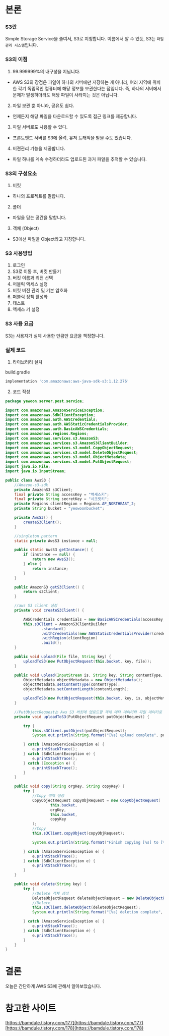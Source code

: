 # 본론

### S3란

Simple Storage Service을 줄여서, S3로 지칭합니다. 이름에서 알 수 있듯, S3는 `파일 관리 시스템`입니다.

### S3의 이점

1. 99.999999%의 내구성을 지닙니다.

- AWS S3의 장점은 파일이 하나의 서버에만 저장하는 게 아니라, 여러 지역에 위치한 각기 독립적인 컴퓨터에 해당 정보를 보관한다는 점입니다. 즉, 하나의 서버에서 문제가 발생하더라도 해당 파일이 사라지는 것은 아닙니다.

2. 파일 보관 뿐 아니라, 공유도 쉽다.

- 언제든지 해당 파일을 다운로드할 수 있도록 접근 링크를 제공합니다.

3. 파일 서버로도 사용할 수 있다.

- 프론트엔드 서버를 S3에 올려, 유저 트래픽을 받을 수도 있습니다.

4. 버젼관리 기능을 제공합니다.

- 파일 하나를 계속 수정하더라도 업로드된 과거 파일을 추적할 수 있습니다.

### S3의 구성요소

1. 버킷

- 하나의 프로젝트를 말합니다.

2. 폴더

- 파일을 담는 공간을 말합니다.

3. 객체 (Object)

- S3에선 파일을 Object라고 지칭합니다.

### S3 사용방법

1. 로그인
2. S3로 이동 후, 버킷 만들기
3. 버킷 이름과 리전 선택
4. 퍼블릭 액세스 설정
5. 버킷 버전 관리 및 기본 암호화
6. 퍼블릭 정책 활성화
7. 테스트
8. 액세스 키 설정

### S3 사용 요금

S3는 사용자가 실제 사용한 만큼만 요금을 책정합니다.

### 실제 코드

1. 라이브러리 설치

build.gradle

```groovy
implementation 'com.amazonaws:aws-java-sdk-s3:1.12.276'
```
2. 코드 작성

```java
package yewoon.server.post.service;

import com.amazonaws.AmazonServiceException;
import com.amazonaws.SdkClientException;
import com.amazonaws.auth.AWSCredentials;
import com.amazonaws.auth.AWSStaticCredentialsProvider;
import com.amazonaws.auth.BasicAWSCredentials;
import com.amazonaws.regions.Regions;
import com.amazonaws.services.s3.AmazonS3;
import com.amazonaws.services.s3.AmazonS3ClientBuilder;
import com.amazonaws.services.s3.model.CopyObjectRequest;
import com.amazonaws.services.s3.model.DeleteObjectRequest;
import com.amazonaws.services.s3.model.ObjectMetadata;
import com.amazonaws.services.s3.model.PutObjectRequest;
import java.io.File;
import java.io.InputStream;

public class AwsS3 {
    //Amazon-s3-sdk
    private AmazonS3 s3Client;
    final private String accessKey = "액세스키";
    final private String secretKey = "시크릿키";
    private Regions clientRegion = Regions.AP_NORTHEAST_2;
    private String bucket = "yeowoonbucket";

    private AwsS3() {
        createS3Client();
    }

    //singleton pattern
    static private AwsS3 instance = null;

    public static AwsS3 getInstance() {
        if (instance == null) {
            return new AwsS3();
        } else {
            return instance;
        }
    }

    public AmazonS3 getS3Client() {
        return s3Client;
    }

    //aws S3 client 생성
    private void createS3Client() {

        AWSCredentials credentials = new BasicAWSCredentials(accessKey, secretKey);
        this.s3Client = AmazonS3ClientBuilder
                .standard()
                .withCredentials(new AWSStaticCredentialsProvider(credentials))
                .withRegion(clientRegion)
                .build();
    }

    public void upload(File file, String key) {
        uploadToS3(new PutObjectRequest(this.bucket, key, file));
    }

    public void upload(InputStream is, String key, String contentType, long contentLength) {
        ObjectMetadata objectMetadata = new ObjectMetadata();
        objectMetadata.setContentType(contentType);
        objectMetadata.setContentLength(contentLength);

        uploadToS3(new PutObjectRequest(this.bucket, key, is, objectMetadata));
    }

    //PutObjectRequest는 Aws S3 버킷에 업로드할 객체 메타 데이터와 파일 데이터로 이루어져있다.
    private void uploadToS3(PutObjectRequest putObjectRequest) {

        try {
            this.s3Client.putObject(putObjectRequest);
            System.out.println(String.format("[%s] upload complete", putObjectRequest.getKey()));

        } catch (AmazonServiceException e) {
            e.printStackTrace();
        } catch (SdkClientException e) {
            e.printStackTrace();
        } catch (Exception e) {
            e.printStackTrace();
        }
    }

    public void copy(String orgKey, String copyKey) {
        try {
            //Copy 객체 생성
            CopyObjectRequest copyObjRequest = new CopyObjectRequest(
                    this.bucket,
                    orgKey,
                    this.bucket,
                    copyKey
            );
            //Copy
            this.s3Client.copyObject(copyObjRequest);

            System.out.println(String.format("Finish copying [%s] to [%s]", orgKey, copyKey));

        } catch (AmazonServiceException e) {
            e.printStackTrace();
        } catch (SdkClientException e) {
            e.printStackTrace();
        }
    }

    public void delete(String key) {
        try {
            //Delete 객체 생성
            DeleteObjectRequest deleteObjectRequest = new DeleteObjectRequest(this.bucket, key);
            //Delete
            this.s3Client.deleteObject(deleteObjectRequest);
            System.out.println(String.format("[%s] deletion complete", key));

        } catch (AmazonServiceException e) {
            e.printStackTrace();
        } catch (SdkClientException e) {
            e.printStackTrace();
        }
    }
}
```

# 결론

오늘은 간단하게 AWS S3에 관해서 알아보았습니다.

# 참고한 사이트

[https://bamdule.tistory.com/177](https://bamdule.tistory.com/177)
[https://bamdule.tistory.com/178](https://bamdule.tistory.com/178)